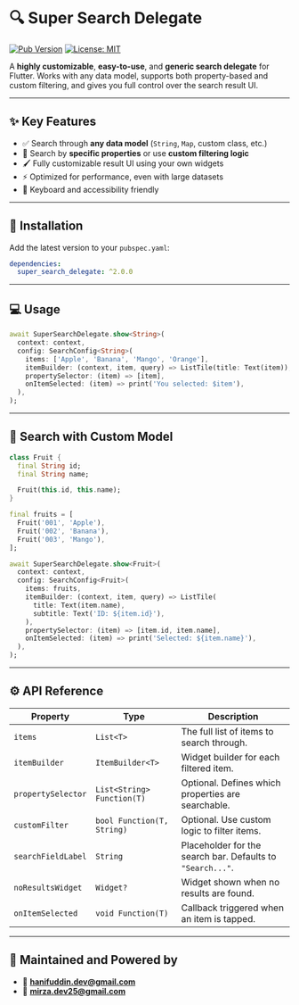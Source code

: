 # 🔍 Super Search Delegate

[![Pub Version](https://img.shields.io/pub/v/super_search_delegate)](https://pub.dev/packages/super_search_delegate)
[![License: MIT](https://img.shields.io/badge/license-MIT-purple.svg)](https://opensource.org/licenses/MIT)

A **highly customizable**, **easy-to-use**, and **generic search delegate** for Flutter. Works with any data model, supports both property-based and custom filtering, and gives you full control over the search result UI.

---

## ✨ Key Features

- ✅ Search through **any data model** (`String`, `Map`, custom class, etc.)
- 🎯 Search by **specific properties** or use **custom filtering logic**
- 🖌️ Fully customizable result UI using your own widgets
- ⚡ Optimized for performance, even with large datasets
- 📱 Keyboard and accessibility friendly

---

## 🔧 Installation

Add the latest version to your `pubspec.yaml`:

```yaml
dependencies:
  super_search_delegate: ^2.0.0
```

---

## 💻 Usage

```dart
await SuperSearchDelegate.show<String>(
  context: context,
  config: SearchConfig<String>(
    items: ['Apple', 'Banana', 'Mango', 'Orange'],
    itemBuilder: (context, item, query) => ListTile(title: Text(item)),
    propertySelector: (item) => [item],
    onItemSelected: (item) => print('You selected: $item'),
  ),
);
```

---

## 🧩 Search with Custom Model

```dart
class Fruit {
  final String id;
  final String name;

  Fruit(this.id, this.name);
}

final fruits = [
  Fruit('001', 'Apple'),
  Fruit('002', 'Banana'),
  Fruit('003', 'Mango'),
];

await SuperSearchDelegate.show<Fruit>(
  context: context,
  config: SearchConfig<Fruit>(
    items: fruits,
    itemBuilder: (context, item, query) => ListTile(
      title: Text(item.name),
      subtitle: Text('ID: ${item.id}'),
    ),
    propertySelector: (item) => [item.id, item.name],
    onItemSelected: (item) => print('Selected: ${item.name}'),
  ),
);
``` 
----

## ⚙️ API Reference

| Property           | Type                       | Description                                                |
| ------------------ | -------------------------- | ---------------------------------------------------------- |
| `items`            | `List<T>`                  | The full list of items to search through.                  |
| `itemBuilder`      | `ItemBuilder<T>`           | Widget builder for each filtered item.                     |
| `propertySelector` | `List<String> Function(T)` | Optional. Defines which properties are searchable.         |
| `customFilter`     | `bool Function(T, String)` | Optional. Use custom logic to filter items.                |
| `searchFieldLabel` | `String`                   | Placeholder for the search bar. Defaults to `"Search..."`. |
| `noResultsWidget`  | `Widget?`                  | Widget shown when no results are found.                    |
| `onItemSelected`   | `void Function(T)`         | Callback triggered when an item is tapped.                 |

---

## 🙌 Maintained and Powered by 
* 📧 **[hanifuddin.dev@gmail.com](mailto:hanifuddin.dev@gmail.com)**
* 📧 **[mirza.dev25@gmail.com](mailto:mirza.dev25@gmail.com)**